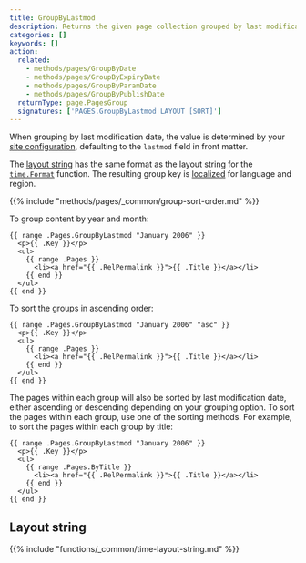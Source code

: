 ```yaml
---
title: GroupByLastmod
description: Returns the given page collection grouped by last modification date in descending order.
categories: []
keywords: []
action:
  related:
    - methods/pages/GroupByDate
    - methods/pages/GroupByExpiryDate
    - methods/pages/GroupByParamDate
    - methods/pages/GroupByPublishDate
  returnType: page.PagesGroup
  signatures: ['PAGES.GroupByLastmod LAYOUT [SORT]']
---
```


When grouping by last modification date, the value is determined by your [site configuration], defaulting to the `lastmod` field in front matter.

The [layout string] has the same format as the layout string for the [`time.Format`] function. The resulting group key is [localized] for language and region.

[`time.Format`]: /functions/time/format/
[layout string]: #layout-string
[localized]: /getting-started/glossary/#localization
[site configuration]: /getting-started/configuration/#configure-dates

{{% include "methods/pages/_common/group-sort-order.md" %}}

To group content by year and month:

```go-html-template
{{ range .Pages.GroupByLastmod "January 2006" }}
  <p>{{ .Key }}</p>
  <ul>
    {{ range .Pages }}
      <li><a href="{{ .RelPermalink }}">{{ .Title }}</a></li>
    {{ end }}
  </ul>
{{ end }}
```

To sort the groups in ascending order:

```go-html-template
{{ range .Pages.GroupByLastmod "January 2006" "asc" }}
  <p>{{ .Key }}</p>
  <ul>
    {{ range .Pages }}
      <li><a href="{{ .RelPermalink }}">{{ .Title }}</a></li>
    {{ end }}
  </ul>
{{ end }}
```

The pages within each group will also be sorted by last modification date, either ascending or descending depending on your grouping option. To sort the pages within each group, use one of the sorting methods. For example, to sort the pages within each group by title:

```go-html-template
{{ range .Pages.GroupByLastmod "January 2006" }}
  <p>{{ .Key }}</p>
  <ul>
    {{ range .Pages.ByTitle }}
      <li><a href="{{ .RelPermalink }}">{{ .Title }}</a></li>
    {{ end }}
  </ul>
{{ end }}
```

## Layout string

{{% include "functions/_common/time-layout-string.md" %}}
